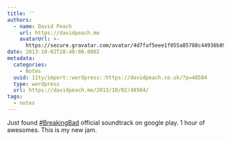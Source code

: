 ```yaml
---
title: ''
authors:
  - name: David Peach
    url: https://davidpeach.me
    avatarUrl: >-
      https://secure.gravatar.com/avatar/4d7faf5eee1f055a85788c44936b8995eaab6dfb004e7854ec747ccb272e91ee?s=96&d=mm&r=g
date: 2013-10-02T20:40:00.000Z
metadata:
  categories:
    - Notes
  uuid: 11ty/import::wordpress::https://davidpeach.co.uk/?p=48584
  type: wordpress
  url: https://davidpeach.me/2013/10/02/48584/
tags:
  - notes
---
```

Just found [#BreakingBad](https://twitter.com/search?q=%23BreakingBad) official soundtrack on google play. 1 hour of awesomes. This is my new jam.